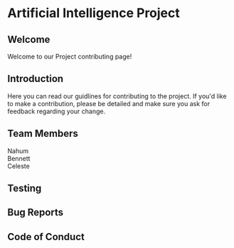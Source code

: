 <h1>Artificial Intelligence Project</h1>

<h2>Welcome</h2>

Welcome to our Project contributing page! 

<h2>Introduction</h2>


Here you can read our guidlines for contributing to the project. If you'd like to make a contribution, please be detailed and make sure you ask for feedback regarding your change.


<h2>Team Members</h2>
Nahum
<br>
Bennett
<br>
Celeste

<h2>Testing</h2>

<h2>Bug Reports</2>

<h2>Code of Conduct</h2>
    
